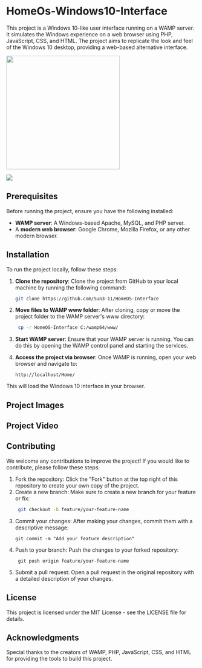 # HomeOs-Windows10-Interface
This project is a Windows 10-like user interface running on a WAMP server. It simulates the Windows experience on a web browser using PHP, JavaScript, CSS, and HTML. The project aims to replicate the look and feel of the Windows 10 desktop, providing a web-based alternative interface.

<img src='https://github.com/user-attachments/assets/b5622791-d318-4eeb-abe3-921e73f567b4' high='300' width='300'>

![](https://github.com/user-attachments/assets/ee7a32e9-537b-4bac-a6b8-890c46675d25)

## Prerequisites

Before running the project, ensure you have the following installed:

- **WAMP server**: A Windows-based Apache, MySQL, and PHP server.
- A **modern web browser**: Google Chrome, Mozilla Firefox, or any other modern browser.

## Installation

To run the project locally, follow these steps:

1. **Clone the repository**:
   Clone the project from GitHub to your local machine by running the following command:
   ```bash
   git clone https://github.com/Sun3-11/HomeOS-Interface

 2. **Move files to WAMP www folder**:
  After cloning, copy or move the project folder to the WAMP server's www directory:
    ```bash
     cp -r HomeOS-Interface C:/wamp64/www/
    ```
 3. **Start WAMP server**:
  Ensure that your WAMP server is running. You can do this by opening the WAMP control panel and starting the services.

 4. **Access the project via browser**:
  Once WAMP is running, open your web browser and navigate to:
    ```
    http://localhost/Home/
    ```
This will load the Windows 10 interface in your browser.

## Project Images

## Project Video

## Contributing
We welcome any contributions to improve the project! If you would like to contribute, please follow these steps:

 1. Fork the repository: Click the "Fork" button at the top right of this repository to create your own copy of the project.
 2. Create a new branch: Make sure to create a new branch for your feature or fix:
    ```bash
     git checkout -b feature/your-feature-name
    ```
 3. Commit your changes: After making your changes, commit them with a descriptive message:
    ```
    git commit -m "Add your feature description"
    ```
 4. Push to your branch: Push the changes to your forked repository:
    ```
     git push origin feature/your-feature-name
    ```
 5. Submit a pull request: Open a pull request in the original repository with a detailed description of your changes.

 ## License
  This project is licensed under the MIT License - see the LICENSE file for details.

 ## Acknowledgments
  Special thanks to the creators of WAMP, PHP, JavaScript, CSS, and HTML for providing the tools to build this project.
    
